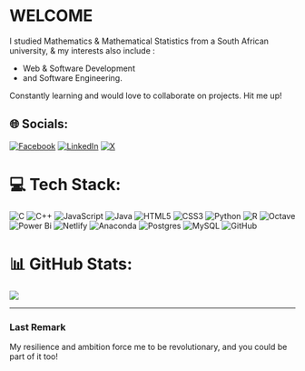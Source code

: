 # WELCOME
<!--**Katleho-Nyoni/Katleho-Nyoni** is a ✨ _special_ ✨ repository because its `README.md` (this file) appears on your GitHub profile.-->
I studied Mathematics & Mathematical Statistics from a South African university, & my interests also include :  
- Web & Software Development                                                                      
- and Software Engineering.

Constantly learning and would love to collaborate on projects. Hit me up!                         

## 🌐 Socials:
[![Facebook](https://img.shields.io/badge/Facebook-%231877F2.svg?logo=Facebook&logoColor=white)](https://facebook.com/LordKPN) [![LinkedIn](https://img.shields.io/badge/LinkedIn-%230077B5.svg?logo=linkedin&logoColor=white)](https://linkedin.com/in/katleho-nyoni/) [![X](https://img.shields.io/badge/X-black.svg?logo=X&logoColor=white)](https://x.com/Lord_KPN) 
 
# 💻 Tech Stack:
![C](https://img.shields.io/badge/c-%2300599C.svg?style=for-the-badge&logo=c&logoColor=white) ![C++](https://img.shields.io/badge/c++-%2300599C.svg?style=for-the-badge&logo=c%2B%2B&logoColor=white) ![JavaScript](https://img.shields.io/badge/javascript-%23323330.svg?style=for-the-badge&logo=javascript&logoColor=%23F7DF1E) ![Java](https://img.shields.io/badge/java-%23ED8B00.svg?style=for-the-badge&logo=openjdk&logoColor=white) ![HTML5](https://img.shields.io/badge/html5-%23E34F26.svg?style=for-the-badge&logo=html5&logoColor=white) ![CSS3](https://img.shields.io/badge/css3-%231572B6.svg?style=for-the-badge&logo=css3&logoColor=white)
 ![Python](https://img.shields.io/badge/python-3670A0?style=for-the-badge&logo=python&logoColor=ffdd54) ![R](https://img.shields.io/badge/r-%23276DC3.svg?style=for-the-badge&logo=r&logoColor=white) ![Octave](https://img.shields.io/badge/OCTAVE-darkblue?style=for-the-badge&logo=octave&logoColor=fcd683) ![Power Bi](https://img.shields.io/badge/power_bi-F2C811?style=for-the-badge&logo=powerbi&logoColor=black) ![Netlify](https://img.shields.io/badge/netlify-%23000000.svg?style=for-the-badge&logo=netlify&logoColor=#00C7B7) ![Anaconda](https://img.shields.io/badge/Anaconda-%2344A833.svg?style=for-the-badge&logo=anaconda&logoColor=white) ![Postgres](https://img.shields.io/badge/postgres-%23316192.svg?style=for-the-badge&logo=postgresql&logoColor=white) ![MySQL](https://img.shields.io/badge/mysql-4479A1.svg?style=for-the-badge&logo=mysql&logoColor=white) ![GitHub](https://img.shields.io/badge/github-%23121011.svg?style=for-the-badge&logo=github&logoColor=white)

# 📊 GitHub Stats:
![](https://nirzak-streak-stats.vercel.app/?user=Katleho-Nyoni&theme=dark&hide_border=false)<br/>

---
### Last Remark
My resilience and ambition force me to be revolutionary, and you could be part of it too!  

<!-- ##Unnecessary as the Tech Stack provides my skills

I have skills from beginner to advanced in different languages like :                             <br/>
- C/C++                                                                                           <br/>
- CSS & HTML                                                                                      <br/>
- MATLAB                                                                                          <br/>
- Python                                                                                          <br/>
- R/RStudio                                                                                       <br/>
- SQL/PostgreSQL.                                                                                  <br/>

 
 Proudly created with GPRM ( https://gprm.itsvg.in ) -->
